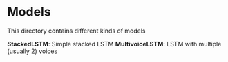 # Models

This directory contains different kinds of models

**StackedLSTM**: Simple stacked LSTM 
**MultivoiceLSTM**: LSTM with multiple (usually 2) voices
